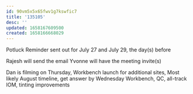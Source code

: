 ```yaml
---
id: 90vm5x5x65fwv1g7kswfic7
title: '135105'
desc: ''
updated: 1658167609500
created: 1658166668029
---
```


Potluck
Reminder sent out for July 27 and July 29, the day(s) before

Rajesh will send the email
Yvonne will have the meeting invite(s)



Dan is filming on Thursday, Workbench launch for additional sites, 
Most likely August timeline, get answer by Wednesday
Workbench, QC, all-track IOM, tinting improvements